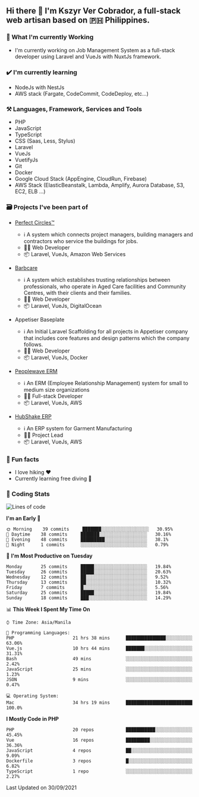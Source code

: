 ## Hi there 👋 I'm Kszyr Ver Cobrador, a full-stack web artisan based on 🇵🇭 Philippines.

### 🚀 What I'm currently Working

- I'm currently working on Job Management System as a full-stack developer using Laravel and VueJs with NuxtJs framework.

### ✔️ I'm currently learning

- NodeJs with NestJs
- AWS stack (Fargate, CodeCommit, CodeDeploy, etc...)

### ⚒️ Languages, Framework, Services and Tools
- PHP
- JavaScript
- TypeScript
- CSS (Saas, Less, Stylus)
- Laravel
- VueJs
- VuetifyJs
- Git
- Docker
- Google Cloud Stack (AppEngine, CloudRun, Firebase)
- AWS Stack (ElasticBeanstalk, Lambda, Amplify, Aurora Database, S3, EC2, ELB ...)


### 🗃 Projects I've been part of

- <a href="https://perfectcircles.com.au/" target="_blank">Perfect Circles™</a>

  - ℹ️ A system which connects project managers, building managers and contractors who service the buildings for jobs.
  - 👨‍💻 Web Developer
  - 📦 Laravel, VueJs, Amazon Web Services

- <a href="https://appetiser.com.au/portfolio/barbcare" target="_blank">Barbcare</a>

  - ℹ️ A system which establishes trusting relationships between professionals, who operate in Aged Care facilities and Community Centres, with their clients and their families.
  - 👨‍💻 Web Developer
  - 📦 Laravel, VueJs, DigitalOcean

- Appetiser Baseplate

  - ℹ️ An Initial Laravel Scaffolding for all projects in Appetiser company that includes core features and design patterns which the company follows.
  - 👨‍💻 Web Developer
  - 📦 Laravel, VueJs, Docker

- <a href="https://peoplewave.co" target="_blank">Peoplewave ERM</a>

  - ℹ️ An ERM (Employee Relationship Management) system for small to medium size organizations
  - 👨‍💻 Full-stack Developer
  - 📦 Laravel, VueJs, AWS

- <a href="https://www.posbang.com/garment-erp" target="_blank">HubShake ERP</a>

  - ℹ️ An ERP system for Garment Manufacturing
  - 👨‍💻 Project Lead
  - 📦 Laravel, VueJs, AWS

### 🌴 Fun facts

- I love hiking ❤️
- Currently learning free diving 🥽

### 🌟 Coding Stats

<!-- WakaTime Stats -->

<!--START_SECTION:waka-->
![Lines of code](https://img.shields.io/badge/From%20Hello%20World%20I%27ve%20Written-520750%20lines%20of%20code-blue)

**I'm an Early 🐤** 

```text
🌞 Morning    39 commits     ███████░░░░░░░░░░░░░░░░░░   30.95% 
🌆 Daytime    38 commits     ███████░░░░░░░░░░░░░░░░░░   30.16% 
🌃 Evening    48 commits     █████████░░░░░░░░░░░░░░░░   38.1% 
🌙 Night      1 commits      ░░░░░░░░░░░░░░░░░░░░░░░░░   0.79%

```
📅 **I'm Most Productive on Tuesday** 

```text
Monday       25 commits     █████░░░░░░░░░░░░░░░░░░░░   19.84% 
Tuesday      26 commits     █████░░░░░░░░░░░░░░░░░░░░   20.63% 
Wednesday    12 commits     ██░░░░░░░░░░░░░░░░░░░░░░░   9.52% 
Thursday     13 commits     ██░░░░░░░░░░░░░░░░░░░░░░░   10.32% 
Friday       7 commits      █░░░░░░░░░░░░░░░░░░░░░░░░   5.56% 
Saturday     25 commits     █████░░░░░░░░░░░░░░░░░░░░   19.84% 
Sunday       18 commits     ███░░░░░░░░░░░░░░░░░░░░░░   14.29%

```


📊 **This Week I Spent My Time On** 

```text
⌚︎ Time Zone: Asia/Manila

💬 Programming Languages: 
PHP                      21 hrs 38 mins      ███████████████░░░░░░░░░░   63.06% 
Vue.js                   10 hrs 44 mins      ███████░░░░░░░░░░░░░░░░░░   31.31% 
Bash                     49 mins             ░░░░░░░░░░░░░░░░░░░░░░░░░   2.42% 
JavaScript               25 mins             ░░░░░░░░░░░░░░░░░░░░░░░░░   1.23% 
JSON                     9 mins              ░░░░░░░░░░░░░░░░░░░░░░░░░   0.47%

💻 Operating System: 
Mac                      34 hrs 19 mins      █████████████████████████   100.0%

```

**I Mostly Code in PHP** 

```text
PHP                      20 repos            ███████████░░░░░░░░░░░░░░   45.45% 
Vue                      16 repos            █████████░░░░░░░░░░░░░░░░   36.36% 
JavaScript               4 repos             ██░░░░░░░░░░░░░░░░░░░░░░░   9.09% 
Dockerfile               3 repos             █░░░░░░░░░░░░░░░░░░░░░░░░   6.82% 
TypeScript               1 repo              ░░░░░░░░░░░░░░░░░░░░░░░░░   2.27%

```



 Last Updated on 30/09/2021
<!--END_SECTION:waka-->
